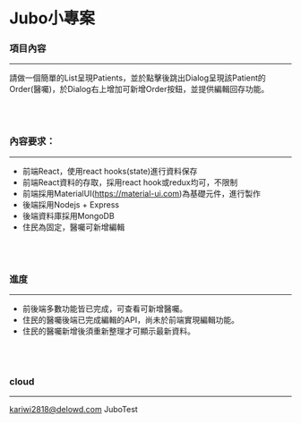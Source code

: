 # Jubo小專案

### 項目內容
---
請做一個簡單的List呈現Patients，並於點擊後跳出Dialog呈現該Patient的Order(醫囑)，於Dialog右上增加可新增Order按鈕，並提供編輯回存功能。 

<br />
<br />

### 內容要求：
---
- 前端React，使用react hooks(state)進行資料保存
- 前端React資料的存取，採用react hook或redux均可，不限制
- 前端採用MaterialUI(https://material-ui.com)為基礎元件，進行製作
- 後端採用Nodejs + Express
- 後端資料庫採用MongoDB
- 住民為固定，醫囑可新增編輯

<br />
<br />

### 進度
---
- 前後端多數功能皆已完成，可查看可新增醫囑。
- 住民的醫囑後端已完成編輯的API，尚未於前端實現編輯功能。
- 住民的醫囑新增後須重新整理才可顯示最新資料。

<br />
<br />

### cloud
---
kariwi2818@delowd.com
JuboTest
